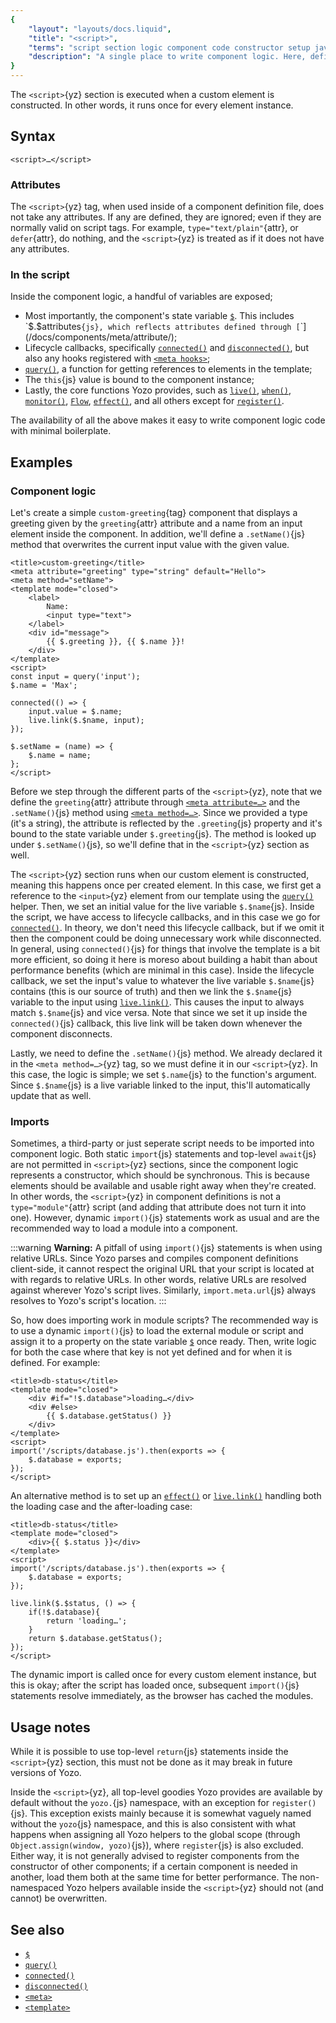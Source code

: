 ```yaml
---
{
	"layout": "layouts/docs.liquid",
	"title": "<script>",
	"terms": "script section logic component code constructor setup javascript defin top level",
	"description": "A single place to write component logic. Here, define things either for use inside the component template or to be exposed on the custom element."
}
---
```


The `<script>`{yz} section is executed when a custom element is constructed. In other words, it runs once for every element instance.

## Syntax

```yz
<script>…</script>
```

### Attributes

The `<script>`{yz} tag, when used inside of a component definition file, does not take any attributes. If any are defined, they are ignored; even if they are normally valid on script tags. For example, `type="text/plain"`{attr}, or `defer`{attr}, do nothing, and the `<script>`{yz} is treated as if it does not have any attributes.

### In the script

Inside the component logic, a handful of variables are exposed;

- Most importantly, the component's state variable [`$`](/docs/components/$/). This includes `$.$attributes`{js}, which reflects attributes defined through [`<meta attribute>`](/docs/components/meta/attribute/);
- Lifecycle callbacks, specifically [`connected()`](/docs/components/connected/) and [`disconnected()`](/docs/components/disconnected/), but also any hooks registered with [`<meta hooks>`](/docs/components/meta/hooks/);
- [`query()`](/docs/components/query/), a function for getting references to elements in the template;
- The `this`{js} value is bound to the component instance;
- Lastly, the core functions Yozo provides, such as [`live()`](/docs/live/), [`when()`](/docs/when/), [`monitor()`](/docs/monitor/), [`Flow`](/docs/flow), [`effect()`](/docs/effect/), and all others except for [`register()`](/docs/register/).

The availability of all the above makes it easy to write component logic code with minimal boilerplate.

## Examples

### Component logic

Let's create a simple `custom-greeting`{tag} component that displays a greeting given by the `greeting`{attr} attribute and a name from an input element inside the component. In addition, we'll define a `.setName()`{js} method that overwrites the current input value with the given value.

```yz
<title>custom-greeting</title>
<meta attribute="greeting" type="string" default="Hello">
<meta method="setName">
<template mode="closed">
	<label>
		Name:
		<input type="text">
	</label>
	<div id="message">
		{{ $.greeting }}, {{ $.name }}!
	</div>
</template>
<script>
const input = query('input');
$.name = 'Max';

connected(() => {
	input.value = $.name;
	live.link($.$name, input);
});

$.setName = (name) => {
	$.name = name;
};
</script>
```

Before we step through the different parts of the `<script>`{yz}, note that we define the `greeting`{attr} attribute through [`<meta attribute=…>`](/docs/components/meta/attribute/) and the `.setName()`{js} method using [`<meta method=…>`](/docs/components/meta/method/). Since we provided a type (it's a string), the attribute is reflected by the `.greeting`{js} property and it's bound to the state variable under `$.greeting`{js}. The method is looked up under `$.setName()`{js}, so we'll define that in the `<script>`{yz} section as well.

The `<script>`{yz} section runs when our custom element is constructed, meaning this happens once per created element. In this case, we first get a reference to the `<input>`{yz} element from our template using the [`query()`](/docs/components/query/) helper. Then, we set an initial value for the live variable `$.$name`{js}. Inside the script, we have access to lifecycle callbacks, and in this case we go for [`connected()`](/docs/components/connected/). In theory, we don't need this lifecycle callback, but if we omit it then the component could be doing unnecessary work while disconnected. In general, using `connected()`{js} for things that involve the template is a bit more efficient, so doing it here is moreso about building a habit than about performance benefits (which are minimal in this case). Inside the lifecycle callback, we set the input's value to whatever the live variable `$.$name`{js} contains (this is our source of truth) and then we link the `$.$name`{js} variable to the input using [`live.link()`](/docs/live/link/). This causes the input to always match `$.$name`{js} and vice versa. Note that since we set it up inside the `connected()`{js} callback, this live link will be taken down whenever the component disconnects.

Lastly, we need to define the `.setName()`{js} method. We already declared it in the `<meta method=…>`{yz} tag, so we must define it in our `<script>`{yz}. In this case, the logic is simple; we set `$.name`{js} to the function's argument. Since `$.$name`{js} is a live variable linked to the input, this'll automatically update that as well.

### Imports

Sometimes, a third-party or just seperate script needs to be imported into component logic. Both static `import`{js} statements and top-level `await`{js} are not permitted in `<script>`{yz} sections, since the component logic represents a constructor, which should be synchronous. This is because elements should be available and usable right away when they're created. In other words, the `<script>`{yz} in component definitions is not a `type="module"`{attr} script (and adding that attribute does not turn it into one). However, dynamic `import()`{js} statements work as usual and are the recommended way to load a module into a component.

:::warning
**Warning:** A pitfall of using `import()`{js} statements is when using relative URLs. Since Yozo parses and compiles component definitions client-side, it cannot respect the original URL that your script is located at with regards to relative URLs. In other words, relative URLs are resolved against wherever Yozo's script lives. Similarly, `import.meta.url`{js} always resolves to Yozo's script's location.
:::

So, how does importing work in module scripts? The recommended way is to use a dynamic `import()`{js} to load the external module or script and assign it to a property on the state variable [`$`](/docs/components/$/) once ready. Then, write logic for both the case where that key is not yet defined and for when it is defined. For example:

```yz
<title>db-status</title>
<template mode="closed">
	<div #if="!$.database">loading…</div>
	<div #else>
		{{ $.database.getStatus() }}
	</div>
</template>
<script>
import('/scripts/database.js').then(exports => {
	$.database = exports;
});
</script>
```

An alternative method is to set up an [`effect()`](/docs/effect/) or [`live.link()`](/docs/live/link/) handling both the loading case and the after-loading case:

```yz
<title>db-status</title>
<template mode="closed">
	<div>{{ $.status }}</div>
</template>
<script>
import('/scripts/database.js').then(exports => {
	$.database = exports;
});

live.link($.$status, () => {
	if(!$.database){
		return 'loading…';
	}
	return $.database.getStatus();
});
</script>
```

The dynamic import is called once for every custom element instance, but this is okay; after the script has loaded once, subsequent `import()`{js} statements resolve immediately, as the browser has cached the modules.

## Usage notes

While it is possible to use top-level `return`{js} statements inside the `<script>`{yz} section, this must not be done as it may break in future versions of Yozo.

Inside the `<script>`{yz}, all top-level goodies Yozo provides are available by default without the `yozo.`{js} namespace, with an exception for `register()`{js}. This exception exists mainly because it is somewhat vaguely named without the `yozo`{js} namespace, and this is also consistent with what happens when assigning all Yozo helpers to the global scope (through `Object.assign(window, yozo)`{js}), where `register`{js} is also excluded. Either way, it is not generally advised to register components from the constructor of other components; if a certain component is needed in another, load them both at the same time for better performance. The non-namespaced Yozo helpers available inside the `<script>`{yz} should not (and cannot) be overwritten.

## See also

- [`$`](/docs/components/$/)
- [`query()`](/docs/components/query/)
- [`connected()`](/docs/components/connected/)
- [`disconnected()`](/docs/components/disconnected/)
- [`<meta>`](/docs/components/meta/)
- [`<template>`](/docs/components/template/)
